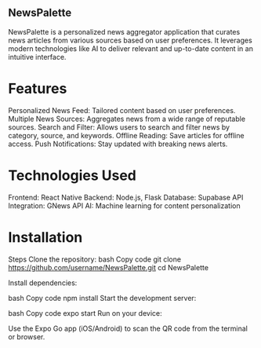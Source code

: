 ## NewsPalette
NewsPalette is a personalized news aggregator application that curates news articles from various sources based on user preferences. It leverages modern technologies like AI to deliver relevant and up-to-date content in an intuitive interface.

# Features
Personalized News Feed: Tailored content based on user preferences.
Multiple News Sources: Aggregates news from a wide range of reputable sources.
Search and Filter: Allows users to search and filter news by category, source, and keywords.
Offline Reading: Save articles for offline access.
Push Notifications: Stay updated with breaking news alerts.

# Technologies Used
Frontend: React Native
Backend: Node.js, Flask
Database: Supabase
API Integration: GNews API
AI: Machine learning for content personalization

# Installation
Steps
Clone the repository:
bash
Copy code
git clone https://github.com/username/NewsPalette.git
cd NewsPalette

Install dependencies:

bash
Copy code
npm install
Start the development server:

bash
Copy code
expo start
Run on your device:

Use the Expo Go app (iOS/Android) to scan the QR code from the terminal or browser.
